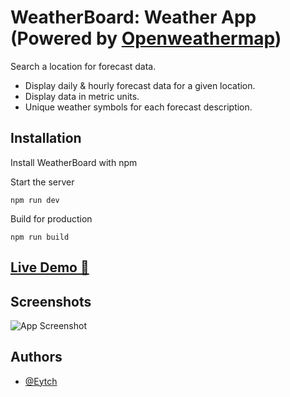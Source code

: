# WeatherBoard: Weather App (Powered by [Openweathermap](https://openweathermap.org/))

Search a location for forecast data.

- Display daily & hourly forecast data for a given location.
- Display data in metric units.
- Unique weather symbols for each forecast description.

## Installation

Install WeatherBoard with npm

Start the server

```
npm run dev
```

Build for production

```
npm run build
```

## [Live Demo 🚀](https://eytch.github.io/Weather-Board/index.html)

## Screenshots

![App Screenshot](./src/assets/ScreenShot.png)

## Authors

- [@Eytch](https://www.github.com/Eytch)
